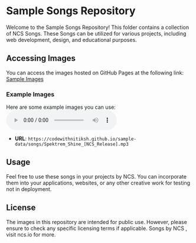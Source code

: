 # Sample Songs Repository
Welcome to the Sample Songs Repository! This folder contains a collection of NCS Songs. These Songs can be utilized for various projects, including web development, design, and educational purposes.

## Accessing Images
You can access the images hosted on GitHub Pages at the following link:
[Sample Images](https://codewithnitiksh.github.io/sample-data/songs/)

### Example Images
Here are some example images you can use:
 ![Spektrem_Shine_[NCS_Release].mp3](https://codewithnitiksh.github.io/sample-data/songs/Spektrem_Shine_[NCS_Release].mp3)
   - **URL**: `https://codewithnitiksh.github.io/sample-data/songs/Spektrem_Shine_[NCS_Release].mp3`

## Usage
Feel free to use these songs in your projects by NCS. You can incorporate them into your applications, websites, or any other creative work for testing not in deployment.

## License
The images in this repository are intended for public use. However, please ensure to check any specific licensing terms if applicable. Songs by NCS , visit ncs.io for more.
